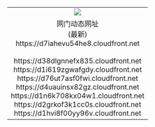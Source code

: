﻿<table>
  <tr></tr>
  <tr><td colspan=2 align=center><img src="https://d7iahevu54he8.cloudfront.net/Up/oGate.jpg" /></td></tr>
  <tr><td colspan=2 align=center>网门动态网址<br/>(最新)
<br>https://d7iahevu54he8.cloudfront.net
<br/>
<br>https://d38dlgnnefx835.cloudfront.net
<br>https://d1i619zgwafgdy.cloudfront.net
<br>https://d76ut7asf0fwi.cloudfront.net
<br>https://d4uauinsx82gz.cloudfront.net
<br>https://d1n6k708kx04w1.cloudfront.net
<br>https://d2grkof3k1cc0s.cloudfront.net
<br>https://d1hvi8f00yy96v.cloudfront.net
    </td>
  </tr>
</table>
